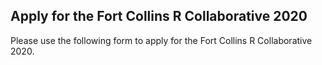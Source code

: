 ## Apply for the Fort Collins R Collaborative 2020

Please use the following form to apply for the Fort Collins R Collaborative 2020.